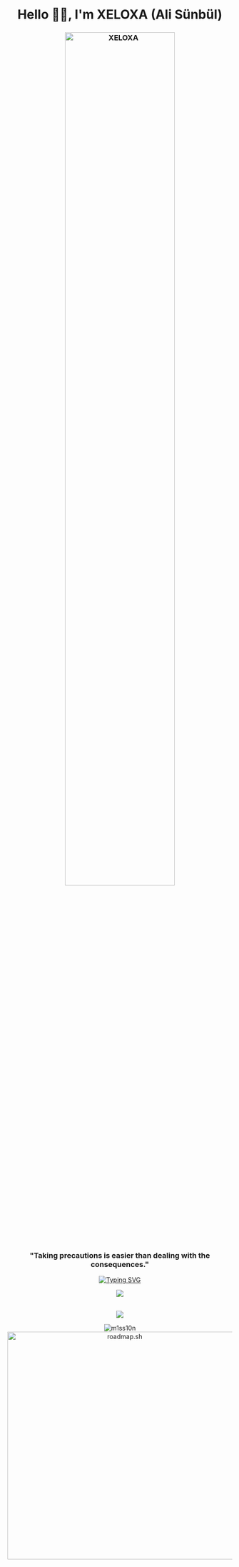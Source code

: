 <h1 align="center">
    Hello 🥷🏿, I'm XELOXA (Ali Sünbül)
</h1>
<h3 align="center" >
    <img src="https://s13.gifyu.com/images/SXOMu.gif" alt="XELOXA" width="70%"/>
  <br>
    "Taking precautions is easier than dealing with the consequences."
  
</h3>

<p align="center">
    <a href="https://xeloxa.netlify.app/"><img src="https://readme-typing-svg.demolab.com?font=Poppins&size=17&duration=700&pause=100&color=FFFFFF&center=true&vCenter=true&multiline=true&repeat=false&random=false&width=810&height=120&lines=A+young+and+passionate+Red+Team+pentester+in+training.+I+am+developing+myself+in+the+world+of;cybersecurity%2C+focusing+especially+on+penetration+testing+and+vulnerability+discovery.+I+am+constantly;learning+new+things%2C+practicing+with+CTFs%2C+and+deeply+studying+Red+Team+techniques.+Here%2C+I+share+the;knowledge+and+projects+I+gain+on+my+learning+journey.+Feel+free+to+reach+out+to+me+for+connection!" alt="Typing SVG" /></a> 
</p>

<div align="center">
    <img src="https://skillicons.dev/icons?i=kali,arch,linux,debian,python,rust,javascript,bash,pycharm,github,obsidian" />
</div>
<br>
<p align="center">
    <img src="https://s13.gifyu.com/images/SXJCF.gif" />

</p>
<p align="center"> 
    <img  src="https://github-readme-stats.vercel.app/api?username=xeloxa&show_icons=true&locale=en&theme=dark" alt="m1ss10n"  /> 
    <a href="https://roadmap.sh/u/xeloxa">
    <img src="https://roadmap.sh/card/wide/67af3bc30a4602069bee8326?variant=dark&roadmaps=cyber-security%2Cpython" 
         alt="roadmap.sh"
         width="510"/>
</a>
</p>
